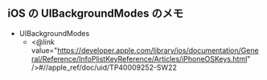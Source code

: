 ## iOS の UIBackgroundModes のメモ


* UIBackgroundModes
  * <@link value="https://developer.apple.com/library/ios/documentation/General/Reference/InfoPlistKeyReference/Articles/iPhoneOSKeys.html" />#//apple_ref/doc/uid/TP40009252-SW22


